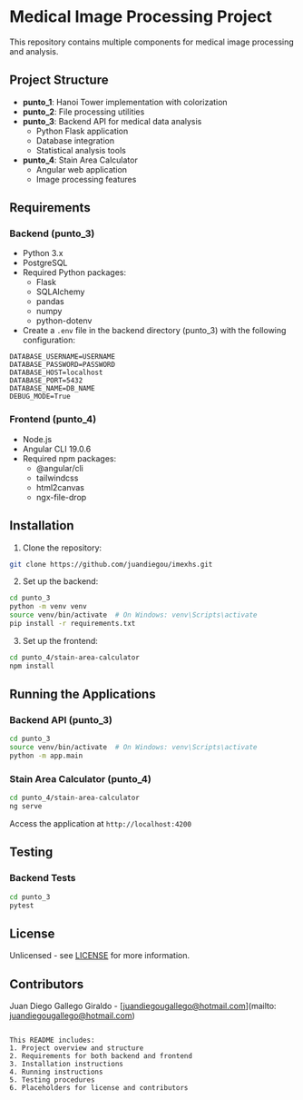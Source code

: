 # Medical Image Processing Project

This repository contains multiple components for medical image processing and analysis.

## Project Structure

- **punto_1**: Hanoi Tower implementation with colorization
- **punto_2**: File processing utilities
- **punto_3**: Backend API for medical data analysis
  - Python Flask application
  - Database integration
  - Statistical analysis tools
- **punto_4**: Stain Area Calculator
  - Angular web application
  - Image processing features

## Requirements

### Backend (punto_3)

- Python 3.x
- PostgreSQL
- Required Python packages:
  - Flask
  - SQLAlchemy
  - pandas
  - numpy
  - python-dotenv
- Create a `.env` file in the backend directory (punto_3) with the following configuration:
```env
DATABASE_USERNAME=USERNAME
DATABASE_PASSWORD=PASSWORD
DATABASE_HOST=localhost
DATABASE_PORT=5432
DATABASE_NAME=DB_NAME
DEBUG_MODE=True
```
### Frontend (punto_4)

- Node.js
- Angular CLI 19.0.6
- Required npm packages:
  - @angular/cli
  - tailwindcss
  - html2canvas
  - ngx-file-drop

## Installation

1. Clone the repository:

```bash
git clone https://github.com/juandiegou/imexhs.git
```

2. Set up the backend:

```bash
cd punto_3
python -m venv venv
source venv/bin/activate  # On Windows: venv\Scripts\activate
pip install -r requirements.txt
```

3. Set up the frontend:

```bash
cd punto_4/stain-area-calculator
npm install
```

## Running the Applications

### Backend API (punto_3)

```bash
cd punto_3
source venv/bin/activate  # On Windows: venv\Scripts\activate
python -m app.main
```

### Stain Area Calculator (punto_4)

```bash
cd punto_4/stain-area-calculator
ng serve
```

Access the application at `http://localhost:4200`

## Testing

### Backend Tests

```bash
cd punto_3
pytest
```

## License

Unlicensed - see [LICENSE](LICENSE) for more information.

## Contributors

Juan Diego Gallego Giraldo - [juandiegougallego@hotmail.com](mailto: juandiegougallego@hotmail.com)

```

This README includes:
1. Project overview and structure
2. Requirements for both backend and frontend
3. Installation instructions
4. Running instructions
5. Testing procedures
6. Placeholders for license and contributors

```
